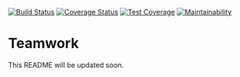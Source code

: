 [![Build Status](https://travis-ci.com/Abbie-n/Teamwork-backend.svg?branch=develop)](https://travis-ci.com/Abbie-n/Teamwork-backend) [![Coverage Status](https://coveralls.io/repos/github/Abbie-n/Teamwork-backend/badge.svg?branch=develop)](https://coveralls.io/github/Abbie-n/Teamwork-backend?branch=develop) [![Test Coverage](https://api.codeclimate.com/v1/badges/77f74c88e4e2c3436859/test_coverage)](https://codeclimate.com/github/Abbie-n/Teamwork-backend/test_coverage) [![Maintainability](https://api.codeclimate.com/v1/badges/77f74c88e4e2c3436859/maintainability)](https://codeclimate.com/github/Abbie-n/Teamwork-backend/maintainability)

# Teamwork
This README will be updated soon.
